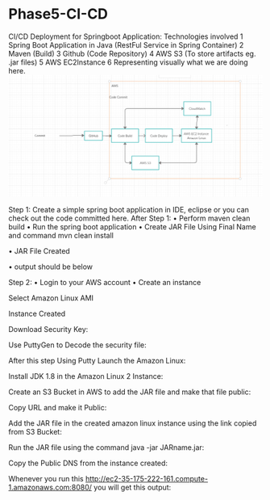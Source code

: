 # Phase5-CI-CD
CI/CD Deployment for Springboot Application:
 Technologies involved
   1	Spring Boot Application in Java (RestFul Service in Spring Container)
   2	Maven (Build)
   3	Github (Code Repository)
   4	AWS S3 (To store artifacts eg. .jar files)
   5	AWS EC2Instance
   6	Representing visually what we are doing here.
![Block Diagram](https://github.com/SwarajSam98/Phase5-CI-CD/blob/master/Images/BlockDiagram.PNG)
 
Step 1:
Create a simple spring boot application in IDE, eclipse or you can check out the code committed here.
After Step 1:
•	Perform maven clean build
•	Run the spring boot application
•	Create JAR File Using Final Name and command mvn clean install

 
 
•	JAR File Created
 

•	output should be below
 
Step 2:
•	Login to your AWS account
•	Create an instance
 

Select Amazon Linux AMI

Instance Created
 
Download Security Key:
 
Use PuttyGen to Decode the security file:
 
After this step Using Putty Launch the Amazon Linux:
 
Install JDK 1.8 in the Amazon Linux 2 Instance:
 
Create an S3 Bucket in AWS to add the JAR file and make that file public:
 
 
Copy URL and make it Public:
 
Add the JAR file in the created amazon linux instance using the link copied from S3 Bucket:
 
Run the JAR file using the command java -jar JARname.jar:
 

Copy the Public DNS from the instance created:
 
Whenever you run this http://ec2-35-175-222-161.compute-1.amazonaws.com:8080/ you will get this output:
 

